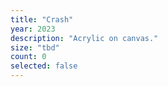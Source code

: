 ```yaml
---
title: "Crash"
year: 2023
description: "Acrylic on canvas."
size: "tbd"
count: 0
selected: false
---
```


